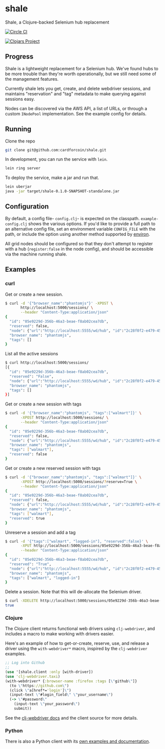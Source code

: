 # shale

Shale, a Clojure-backed Selenium hub replacement

[![Circle CI](https://circleci.com/gh/cardforcoin/shale/tree/master.png?style=badge)](https://circleci.com/gh/cardforcoin/shale/tree/master)

[![Clojars Project](http://clojars.org/shale/latest-version.svg)](http://clojars.org/shale)

## Progress

Shale is a lightweight replacement for a Selenium hub. We've found hubs to be
more trouble than they're worth operationally, but we still need some of the
management features.

Currently shale lets you get, create, and delete webdriver sessions, and
maintains "reservation" and "tag" metadata to make querying against sessions
easy.

Nodes can be discovered via the AWS API, a list of URLs, or through a custom
`INodePool` implementation. See the example config for details.

## Running

Clone the repo

```sh
git clone git@github.com:cardforcoin/shale.git
```

In development, you can run the service with `lein`.

```sh
lein ring server
```

To deploy the service, make a jar and run that.

```sh
lein uberjar
java -jar target/shale-0.1.0-SNAPSHOT-standalone.jar
```

## Configuration

By default, a config file- `config.clj`- is expected on the classpath.
`example-config.clj` shows the various options. If you'd like to provide a full
path to an alternative config file, set an environment variable `CONFIG_FILE`
with the path, or include the option using another method supported by
[environ][environ].

All grid nodes should be configured so that they don't attempt to register with
a hub (`register:false` in the node config), and should be accessible via the
machine running shale.

[environ]: https://github.com/weavejester/environ

## Examples

### curl

Get or create a new session.

```sh
$ curl -d '{"browser_name":"phantomjs"}' -XPOST \
       http://localhost:5000/sessions/ \
       --header "Content-Type:application/json"
{
  "id": "05e9229d-356b-46a3-beae-f8ab02cea7db",
  "reserved": false,
  "node": {"url":"http://localhost:5555/wd/hub", "id":"2c28f0f2-e479-4501-a05d-a0991793abd7"},
  "browser_name": "phantomjs",
  "tags": []
}
```

List all the active sessions

```sh
$ curl http://localhost:5000/sessions/
[{
  "id": "05e9229d-356b-46a3-beae-f8ab02cea7db",
  "reserved": "False",
  "node": {"url":"http://localhost:5555/wd/hub", "id":"2c28f0f2-e479-4501-a05d-a0991793abd7"},
  "browser_name": "phantomjs",
  "tags": []
}]
```

Get or create a new session with tags

```sh
$ curl -d '{"browser_name":"phantomjs", "tags":["walmart"]}' \
       -XPOST http://localhost:5000/sessions/ \
       --header "Content-Type:application/json"
{
  "id": "05e9229d-356b-46a3-beae-f8ab02cea7db",
  "reserved": false,
  "node": {"url":"http://localhost:5555/wd/hub", "id":"2c28f0f2-e479-4501-a05d-a0991793abd7"},
  "browser_name": "phantomjs",
  "tags": ["walmart"],
  "reserved": false
}
```

Get or create a new reserved session with tags

```sh
$ curl -d '{"browser_name":"phantomjs", "tags":["walmart"]}' \
       -XPOST http://localhost:5000/sessions/?reserve=True \
       --header "Content-Type:application/json"
{
  "id": "05e9229d-356b-46a3-beae-f8ab02cea7db",
  "reserved": false,
  "node": {"url":"http://localhost:5555/wd/hub", "id":"2c28f0f2-e479-4501-a05d-a0991793abd7"},
  "browser_name": "phantomjs",
  "tags": ["walmart"],
  "reserved": true
}
```

Unreserve a session and add a tag

```sh
$ curl -d '{"tags":["walmart", "logged-in"], "reserved":false}' \
       -XPUT http://localhost:5000/sessions/05e9229d-356b-46a3-beae-f8ab02cea7db \
       --header "Content-Type:application/json"
{
  "id": "05e9229d-356b-46a3-beae-f8ab02cea7db",
  "reserved": "True",
  "node": {"url":"http://localhost:5555/wd/hub", "id":"2c28f0f2-e479-4501-a05d-a0991793abd7"},
  "browser_name": "phantomjs",
  "tags": ["walmart", "logged-in"]
}
```

Delete a session. Note that this will de-allocate the Selenium driver.

```sh
$ curl -XDELETE http://localhost:5000/sessions/05e9229d-356b-46a3-beae-f8ab02cea7db
true
```

### Clojure

The Clojure client returns functional web drivers using `clj-webdriver`,
and includes a macro to make working with drivers easier.

Here's an example of how to get-or-create, reserve, use, and release a driver
using the `with-webdriver*` macro, inspired by the `clj-webdriver` examples.

```clojure
;; Log into Github
;;
(use '[shale.client :only [with-driver])
(use 'clj-webdriver.taxi)
(with-webdriver* {:browser-name :firefox :tags [\"github\"]}
  (to \"https://github.com\")
  (click \"a[href*='login']\")
  (input-text \"#login_field\" \"your_username\")
  (-> \"#password\"
    (input-text \"your_password\")
    submit))
```

See the [clj-webdriver docs][clj-webdriver] and the client source for more details.

### Python

There is also a Python client with its [own examples and documentation][shale-python].


[clj-webdriver]: http://semperos.github.io/clj-webdriver/

[shale-python]: https://github.com/cardforcoin/shale-python
